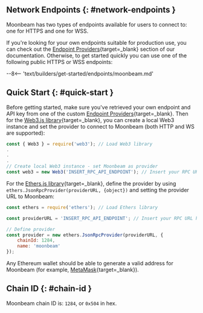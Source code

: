 ## Network Endpoints {: #network-endpoints }

Moonbeam has two types of endpoints available for users to connect to: one for HTTPS and one for WSS.

If you're looking for your own endpoints suitable for production use, you can check out the [Endpoint Providers](/builders/get-started/endpoints/#endpoint-providers){target=\_blank} section of our documentation. Otherwise, to get started quickly you can use one of the following public HTTPS or WSS endpoints:

--8<-- 'text/builders/get-started/endpoints/moonbeam.md'

## Quick Start {: #quick-start }

Before getting started, make sure you've retrieved your own endpoint and API key from one of the custom [Endpoint Providers](/builders/get-started/endpoints/){target=\_blank}. Then for the [Web3.js library](/builders/ethereum/libraries/web3js/){target=\_blank}, you can create a local Web3 instance and set the provider to connect to Moonbeam (both HTTP and WS are supported):

```js
const { Web3 } = require('web3'); // Load Web3 library
.
.
.
// Create local Web3 instance - set Moonbeam as provider
const web3 = new Web3('INSERT_RPC_API_ENDPOINT'); // Insert your RPC URL here
```

For the [Ethers.js library](/builders/ethereum/libraries/ethersjs/){target=\_blank}, define the provider by using `ethers.JsonRpcProvider(providerURL, {object})` and setting the provider URL to Moonbeam:

```js
const ethers = require('ethers'); // Load Ethers library

const providerURL = 'INSERT_RPC_API_ENDPOINT'; // Insert your RPC URL here

// Define provider
const provider = new ethers.JsonRpcProvider(providerURL, {
    chainId: 1284,
    name: 'moonbeam'
});
```

Any Ethereum wallet should be able to generate a valid address for Moonbeam (for example, [MetaMask](https://metamask.io){target=\_blank}).

## Chain ID {: #chain-id }

Moonbeam chain ID is: `1284`, or `0x504` in hex.

